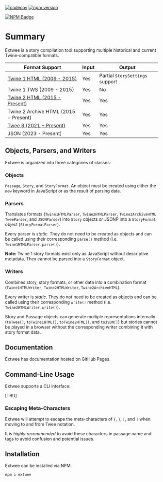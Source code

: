 [![codecov](https://codecov.io/gh/videlais/extwee/branch/master/graph/badge.svg)](https://codecov.io/gh/videlais/extwee) [![npm version](https://badge.fury.io/js/extwee.svg)](https://badge.fury.io/js/extwee)

[![NPM Badge](https://nodei.co/npm/extwee.png?downloads=true)](https://www.npmjs.com/package/extwee)

# Summary

Extwee is a story compilation tool supporting multiple historical and current Twine-compatible formats.

| **Format Support**               | **Input** | **Output**                      |
|----------------------------------|-----------|---------------------------------|
| [Twine 1 HTML (2009 - 2015)](https://github.com/iftechfoundation/twine-specs/blob/master/twine-1-htmloutput-doc.md)       | Yes       | Partial `StorySettings` support |
| Twine 1 TWS (2009 - 2015)        | Yes       | No                              |
| [Twine 2 HTML (2015 - Present)](https://github.com/iftechfoundation/twine-specs/blob/master/twine-2-htmloutput-spec.md)    | Yes       | Yes                             |
| Twine 2 Archive HTML (2015 - Present) | Yes       | Yes                             |
| [Twee 3 (2021 - Present)](https://github.com/iftechfoundation/twine-specs/blob/master/twee-3-specification.md)          | Yes       | Yes                             |
| JSON (2023 - Present)            | Yes       | Yes                             |

## Objects, Parsers, and Writers

Extwee is organized into three categories of classes:

### Objects

`Passage`, `Story`, and `StoryFormat`. An object must be created using either the `new` keyword in JavaScript or as the result of parsing data.

### Parsers

Translates formats (`Twine1HTMLParser`, `Twine2HTMLParser`, `Twine2ArchiveHTML` `TweeParser`, and `JSONParser`) into `Story` objects or JSONP into a `StoryFormat` object (`StoryFormatParser`).

Every parser is _static_. They do not need to be created as objects and can be called using their corresponding `parse()` method (i.e. `Twine1HTMLParser.parse()`).

**Note:** Twine 1 story formats exist only as JavaScript without descriptive metadata. They cannot be parsed into a `StoryFormat` object.

### Writers

Combines story, story formats, or other data into a combination format (`Twine1HTMLWriter`, `Twine2HTMLWriter`, `Twine2ArchiveHTML`).

Every writer is _static_. They do not need to be created as objects and can be called using their corresponding `write()` method (i.e. `Twine2HTMLWriter.write()`).

Story and Passage objects can generate multiple representations internally (`toTwee()`, `toTwine1HTML()`, `toTwine2HTML()`, and `toJSON()`) but stories cannot be played in a browser without the corresponding writer combining it with story format data.

## Documentation

Extwee has documentation hosted on GitHub Pages.

## Command-Line Usage

Extwee supports a CLI interface:

[TBD]

### Escaping Meta-Characters

Extwee will attempt to escape the meta-characters of `{`, `}`, `[`, and `]` when moving to and from Twee notation.

It is _highly recommended_ to avoid these characters in passage name and tags to avoid confusion and potential issues.

## Installation

Extwee can be installed via NPM.

`npm i extwee`
